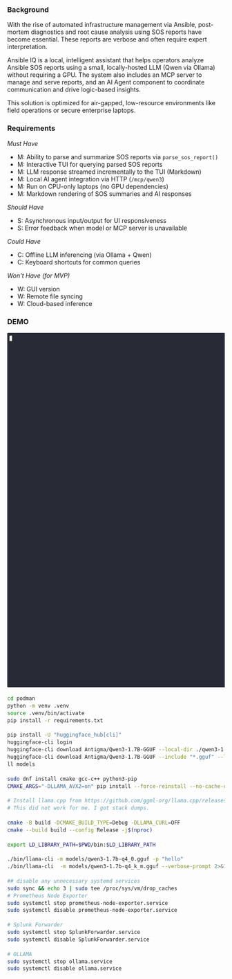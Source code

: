 ### Background

With the rise of automated infrastructure management via Ansible, post-mortem diagnostics and root cause analysis using SOS reports have become essential. These reports are verbose and often require expert interpretation. 

Ansible IQ is a local, intelligent assistant that helps operators analyze Ansible SOS reports using a small, locally-hosted LLM (Qwen via Ollama) without requiring a GPU. The system also includes an MCP server to manage and serve reports, and an AI Agent component to coordinate communication and drive logic-based insights.

This solution is optimized for air-gapped, low-resource environments like field operations or secure enterprise laptops.

### Requirements

*Must Have*
- M: Ability to parse and summarize SOS reports via `parse_sos_report()`
- M: Interactive TUI for querying parsed SOS reports
- M: LLM response streamed incrementally to the TUI (Markdown)
- M: Local AI agent integration via HTTP (`/mcp/qwen3`)
- M: Run on CPU-only laptops (no GPU dependencies)
- M: Markdown rendering of SOS summaries and AI responses

*Should Have*
- S: Asynchronous input/output for UI responsiveness
- S: Error feedback when model or MCP server is unavailable

*Could Have*
- C: Offline LLM inferencing (via Ollama + Qwen)
- C: Keyboard shortcuts for common queries

*Won't Have (for MVP)*
- W: GUI version
- W: Remote file syncing
- W: Cloud-based inference

### DEMO

![Ansible IQ Demo](assets/demo.gif)

```bash
cd podman
python -m venv .venv
source .venv/bin/activate
pip install -r requirements.txt

pip install -U "huggingface_hub[cli]"
huggingface-cli login
huggingface-cli download Antigma/Qwen3-1.7B-GGUF --local-dir ./qwen3-1.7b --local-dir-use-symlinks False
huggingface-cli download Antigma/Qwen3-1.7B-GGUF --include "*.gguf" --local-dir ./models
ll models

sudo dnf install cmake gcc-c++ python3-pip
CMAKE_ARGS="-DLLAMA_AVX2=on" pip install --force-reinstall --no-cache-dir llama-cpp-python

# Install llama.cpp from https://github.com/ggml-org/llama.cpp/releases and move the files into the .bin folder
# This did not work for me. I got stack dumps.

cmake -B build -DCMAKE_BUILD_TYPE=Debug -DLLAMA_CURL=OFF
cmake --build build --config Release -j$(nproc)

export LD_LIBRARY_PATH=$PWD/bin:$LD_LIBRARY_PATH

./bin/llama-cli -m models/qwen3-1.7b-q4_0.gguf -p "hello"
./bin/llama-cli  -m models/qwen3-1.7b-q4_k_m.gguf --verbose-prompt 2>&1 | grep -E 'model|quant|context'

## disable any unnecessary systemd services
sudo sync && echo 3 | sudo tee /proc/sys/vm/drop_caches
# Prometheus Node Exporter
sudo systemctl stop prometheus-node-exporter.service
sudo systemctl disable prometheus-node-exporter.service

# Splunk Forwarder
sudo systemctl stop SplunkForwarder.service
sudo systemctl disable SplunkForwarder.service

# OLLAMA
sudo systemctl stop ollama.service
sudo systemctl disable ollama.service

```



